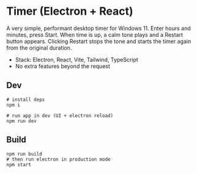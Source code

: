 # Timer (Electron + React)

A very simple, performant desktop timer for Windows 11. Enter hours and minutes, press Start. When time is up, a calm tone plays and a Restart button appears. Clicking Restart stops the tone and starts the timer again from the original duration.

- Stack: Electron, React, Vite, Tailwind, TypeScript
- No extra features beyond the request

## Dev

```pwsh
# install deps
npm i

# run app in dev (UI + electron reload)
npm run dev
```

## Build

```pwsh
npm run build
# then run electron in production mode
npm start
```
